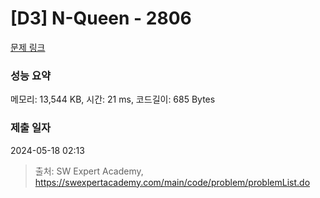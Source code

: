 # [D3] N-Queen - 2806 

[문제 링크](https://swexpertacademy.com/main/code/problem/problemDetail.do?contestProbId=AV7GKs06AU0DFAXB) 

### 성능 요약

메모리: 13,544 KB, 시간: 21 ms, 코드길이: 685 Bytes

### 제출 일자

2024-05-18 02:13



> 출처: SW Expert Academy, https://swexpertacademy.com/main/code/problem/problemList.do
